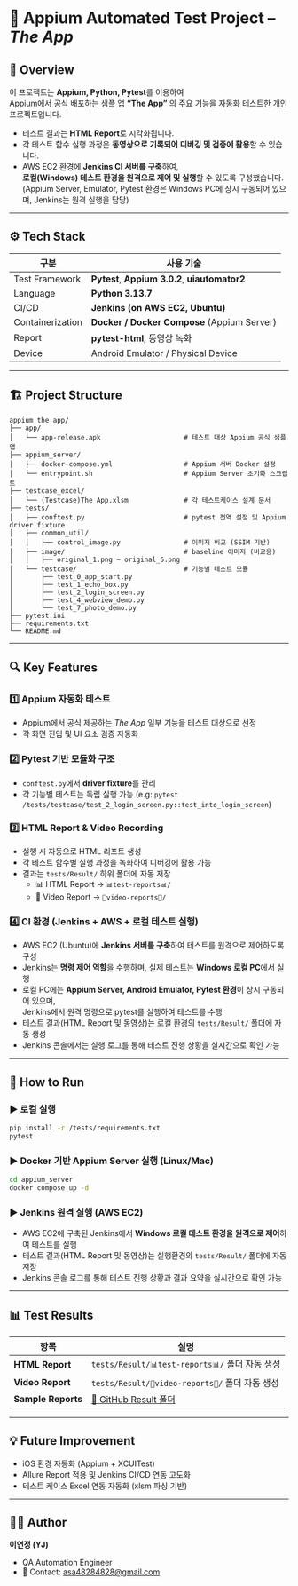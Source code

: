 # 📱 Appium Automated Test Project – *The App*

## 🧩 Overview
이 프로젝트는 **Appium, Python, Pytest**를 이용하여  
Appium에서 공식 배포하는 샘플 앱 **“The App”** 의 주요 기능을 자동화 테스트한 개인 프로젝트입니다.

- 테스트 결과는 **HTML Report**로 시각화됩니다.  
- 각 테스트 함수 실행 과정은 **동영상으로 기록되어 디버깅 및 검증에 활용**할 수 있습니다.  
- AWS EC2 환경에 **Jenkins CI 서버를 구축**하여,  
  **로컬(Windows) 테스트 환경을 원격으로 제어 및 실행**할 수 있도록 구성했습니다.  
  (Appium Server, Emulator, Pytest 환경은 Windows PC에 상시 구동되어 있으며, Jenkins는 원격 실행을 담당)

---

## ⚙️ Tech Stack
| 구분 | 사용 기술 |
|------|------------|
| Test Framework | **Pytest**, **Appium 3.0.2**, **uiautomator2** |
| Language | **Python 3.13.7** |
| CI/CD | **Jenkins (on AWS EC2, Ubuntu)** |
| Containerization | **Docker / Docker Compose** (Appium Server) |
| Report | **pytest-html**, 동영상 녹화 |
| Device | Android Emulator / Physical Device |

---

## 🏗️ Project Structure
```
appium_the_app/
├── app/
│   └── app-release.apk                     # 테스트 대상 Appium 공식 샘플 앱
├── appium_server/
│   ├── docker-compose.yml                  # Appium 서버 Docker 설정
│   └── entrypoint.sh                       # Appium Server 초기화 스크립트
├── testcase_excel/
│   └── (Testcase)The_App.xlsm              # 각 테스트케이스 설계 문서
├── tests/
│   ├── conftest.py                         # pytest 전역 설정 및 Appium driver fixture
│   ├── common_util/
│   │   ├── control_image.py                # 이미지 비교 (SSIM 기반)
│   ├── image/                              # baseline 이미지 (비교용)
│   │   ├── original_1.png ~ original_6.png
│   └── testcase/                           # 기능별 테스트 모듈
│       ├── test_0_app_start.py
│       ├── test_1_echo_box.py
│       ├── test_2_login_screen.py
│       ├── test_4_webview_demo.py
│       └── test_7_photo_demo.py
├── pytest.ini
├── requirements.txt
└── README.md
```

---

## 🔍 Key Features

### 1️⃣ **Appium 자동화 테스트**
- Appium에서 공식 제공하는 *The App* 일부 기능을 테스트 대상으로 선정  
- 각 화면 진입 및 UI 요소 검증 자동화  

### 2️⃣ **Pytest 기반 모듈화 구조**
- `conftest.py`에서 **driver fixture**를 관리  
- 각 기능별 테스트는 독립 실행 가능 (e.g: `pytest /tests/testcase/test_2_login_screen.py::test_into_login_screen`)   

### 3️⃣ **HTML Report & Video Recording**
- 실행 시 자동으로 HTML 리포트 생성  
- 각 테스트 함수별 실행 과정을 녹화하여 디버깅에 활용 가능  
- 결과는 `tests/Result/` 하위 폴더에 자동 저장  
  - 📊 HTML Report → `📊test-reports📊/`
  - 🎥 Video Report → `🎥video-reports🎥/`

### 4️⃣ **CI 환경 (Jenkins + AWS + 로컬 테스트 실행)**
- AWS EC2 (Ubuntu)에 **Jenkins 서버를 구축**하여 테스트를 원격으로 제어하도록 구성  
- Jenkins는 **명령 제어 역할**을 수행하며, 실제 테스트는 **Windows 로컬 PC**에서 실행  
- 로컬 PC에는 **Appium Server, Android Emulator, Pytest 환경**이 상시 구동되어 있으며,  
  Jenkins에서 원격 명령으로 pytest를 실행하여 테스트를 수행  
- 테스트 결과(HTML Report 및 동영상)는 로컬 환경의 `tests/Result/` 폴더에 자동 생성  
- Jenkins 콘솔에서는 실행 로그를 통해 테스트 진행 상황을 실시간으로 확인 가능

---

## 🚀 How to Run

### ▶️ 로컬 실행
```bash
pip install -r /tests/requirements.txt
pytest
```

### ▶️ Docker 기반 Appium Server 실행 (Linux/Mac)
```bash
cd appium_server
docker compose up -d
```

### ▶️ Jenkins 원격 실행 (AWS EC2)
- AWS EC2에 구축된 Jenkins에서 **Windows 로컬 테스트 환경을 원격으로 제어**하여 테스트를 실행 
- 테스트 결과(HTML Report 및 동영상)는 실행환경의 `tests/Result/` 폴더에 자동 저장  
- Jenkins 콘솔 로그를 통해 테스트 진행 상황과 결과 요약을 실시간으로 확인 가능

---

## 📊 Test Results
| 항목 | 설명 |
|------|------|
| **HTML Report** | `tests/Result/📊test-reports📊/` 폴더 자동 생성 |
| **Video Report** | `tests/Result/🎥video-reports🎥/` 폴더 자동 생성 |
| **Sample Reports** | [📁 GitHub Result 폴더](https://github.com/leeyeonjung/appium_the_app/tree/main/tests/Result) |

---

## 💡 Future Improvement
- iOS 환경 자동화 (Appium + XCUITest)
- Allure Report 적용 및 Jenkins CI/CD 연동 고도화
- 테스트 케이스 Excel 연동 자동화 (xlsm 파싱 기반)

---

## 👩‍💻 Author
**이연정 (YJ)**  
- QA Automation Engineer
- 📧 Contact: asa48284828@gmail.com
